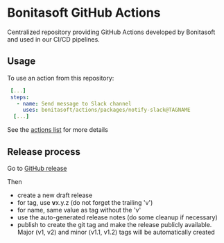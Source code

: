 # Bonitasoft GitHub Actions

Centralized repository providing GitHub Actions developed by Bonitasoft and used in our CI/CD pipelines.

## Usage

To use an action from this repository:

```yaml
 [...]
 steps:
   - name: Send message to Slack channel
     uses: bonitasoft/actions/packages/notify-slack@TAGNAME
  [...]
```

See the [actions list](packages) for more details

## Release process

Go to [GitHub release](https://github.com/bonitasoft/actions/releases)

Then
- create a new draft release
- for tag, use **v**x.y.z (do not forget the trailing 'v')
- for name, same value as tag without the 'v'
- use the auto-generated release notes (do some cleanup if necessary)
- publish to create the git tag and make the release publicly available. Major (v1, v2) and minor (v1.1, v1.2) tags will be automatically created
